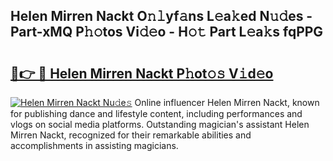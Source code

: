## Helen Mirren Nackt O𝚗𝚕yf𝚊ns L𝚎a𝚔ed N𝚞𝚍es - Part-xMQ P𝚑𝚘tos Vi𝚍𝚎o - H𝚘𝚝 Part L𝚎a𝚔s fqPPG

# <h2><a href="http://kf1kx3.oniu.top/?m=Helen+Mirren+Nackt">🔗👉 🔴 Helen Mirren Nackt P𝚑ot𝚘𝚜 V𝚒d𝚎o</a></h2>

[![Helen Mirren Nackt Nu𝚍e𝚜](https://i.imgur.com/0qMVB7G.gif)](http://kf1kx3.oniu.top/?m=Helen+Mirren+Nackt)
Online influencer Helen Mirren Nackt, known for publishing dance and lifestyle content, including performances and vlogs on social media platforms. Outstanding magician's assistant Helen Mirren Nackt, recognized for their remarkable abilities and accomplishments in assisting magicians.  
